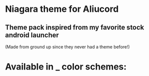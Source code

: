 # **Niagara theme for Aliucord**
## Theme pack inspired from my favorite stock android launcher 
(Made from ground up since they never had a theme before!)
# Available in _ color schemes:
